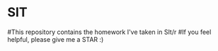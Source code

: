 # SIT
#This repository contains the homework I've taken in SIt/r
#If you feel helpful, please give me a STAR :)
